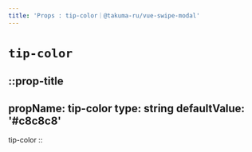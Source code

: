 ```yaml
---
title: 'Props : tip-color｜@takuma-ru/vue-swipe-modal'
---
```


# `tip-color`

::prop-title
---
  propName: tip-color
  type: string
  defaultValue: '#c8c8c8'
---
tip-color
::